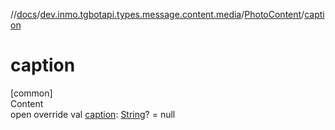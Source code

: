 //[docs](../../../index.md)/[dev.inmo.tgbotapi.types.message.content.media](../index.md)/[PhotoContent](index.md)/[caption](caption.md)



# caption  
[common]  
Content  
open override val [caption](caption.md): [String](https://kotlinlang.org/api/latest/jvm/stdlib/kotlin/-string/index.html)? = null  



